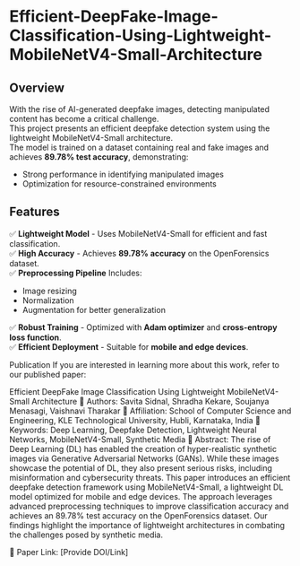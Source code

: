 # Efficient-DeepFake-Image-Classification-Using-Lightweight-MobileNetV4-Small-Architecture  

## Overview  
With the rise of AI-generated deepfake images, detecting manipulated content has become a critical challenge.  
This project presents an efficient deepfake detection system using the lightweight MobileNetV4-Small architecture.  
The model is trained on a dataset containing real and fake images and achieves **89.78% test accuracy**, demonstrating:  
- Strong performance in identifying manipulated images  
- Optimization for resource-constrained environments  

## Features  
✅ **Lightweight Model** - Uses MobileNetV4-Small for efficient and fast classification.  
✅ **High Accuracy** - Achieves **89.78% accuracy** on the OpenForensics dataset.  
✅ **Preprocessing Pipeline** 
    Includes:  
  - Image resizing  
  - Normalization  
  - Augmentation for better generalization  

✅ **Robust Training** - Optimized with **Adam optimizer** and **cross-entropy loss function**.  
✅ **Efficient Deployment** - Suitable for **mobile and edge devices**.  

Publication
If you are interested in learning more about this work, refer to our published paper:

Efficient DeepFake Image Classification Using Lightweight MobileNetV4-Small Architecture
📌 Authors: Savita Sidnal, Shradha Kekare, Soujanya Menasagi, Vaishnavi Tharakar
📌 Affiliation: School of Computer Science and Engineering, KLE Technological University, Hubli, Karnataka, India
📌 Keywords: Deep Learning, Deepfake Detection, Lightweight Neural Networks, MobileNetV4-Small, Synthetic Media
📌 Abstract:
The rise of Deep Learning (DL) has enabled the creation of hyper-realistic synthetic images via Generative Adversarial Networks (GANs). While these images showcase the potential of DL, they also present serious risks, including misinformation and cybersecurity threats. This paper introduces an efficient deepfake detection framework using MobileNetV4-Small, a lightweight DL model optimized for mobile and edge devices. The approach leverages advanced preprocessing techniques to improve classification accuracy and achieves an 89.78% test accuracy on the OpenForensics dataset. Our findings highlight the importance of lightweight architectures in combating the challenges posed by synthetic media.

📌 Paper Link: [Provide DOI/Link]

